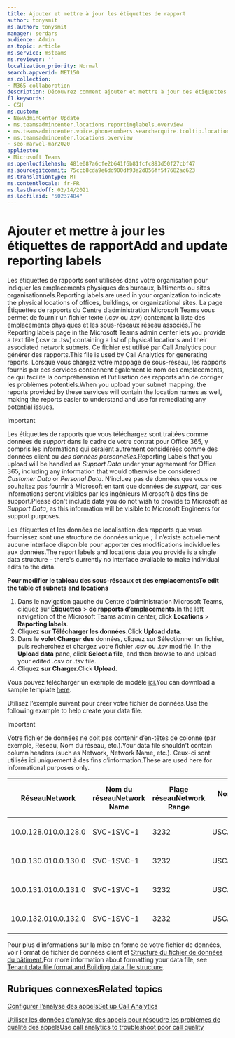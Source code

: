 ```yaml
---
title: Ajouter et mettre à jour les étiquettes de rapport
author: tonysmit
ms.author: tonysmit
manager: serdars
audience: Admin
ms.topic: article
ms.service: msteams
ms.reviewer: ''
localization_priority: Normal
search.appverid: MET150
ms.collection:
- M365-collaboration
description: Découvrez comment ajouter et mettre à jour des étiquettes de rapports en chargeant un fichier texte qui contient la liste des emplacements physiques et des sous-réseaux associés.
f1.keywords:
- CSH
ms.custom:
- NewAdminCenter_Update
- ms.teamsadmincenter.locations.reportinglabels.overview
- ms.teamsadmincenter.voice.phonenumbers.searchacquire.tooltip.location
- ms.teamsadmincenter.locations.overview
- seo-marvel-mar2020
appliesto:
- Microsoft Teams
ms.openlocfilehash: 481e087a6cfe2b641f6b81fcfc893d50f27cbf47
ms.sourcegitcommit: 75ccb8cda9e6dd900df93a2d856ff5f7682ac623
ms.translationtype: MT
ms.contentlocale: fr-FR
ms.lasthandoff: 02/14/2021
ms.locfileid: "50237484"
---
```

<a name="add-and-update-reporting-labels"></a><span data-ttu-id="d9770-103">Ajouter et mettre à jour les étiquettes de rapport</span><span class="sxs-lookup"><span data-stu-id="d9770-103">Add and update reporting labels</span></span>
============================

<span data-ttu-id="d9770-104">Les étiquettes de rapports sont utilisées dans votre organisation pour indiquer les emplacements physiques des bureaux, bâtiments ou sites organisationnels.</span><span class="sxs-lookup"><span data-stu-id="d9770-104">Reporting labels are used in your organization to indicate the physical locations of offices, buildings, or organizational sites.</span></span> <span data-ttu-id="d9770-105">La page Étiquettes de rapports du Centre d’administration Microsoft Teams vous permet de fournir un fichier texte (.csv ou .tsv) contenant la liste des emplacements physiques et les sous-réseaux réseau associés.</span><span class="sxs-lookup"><span data-stu-id="d9770-105">The Reporting labels page in the Microsoft Teams admin center lets you provide a text file (.csv or .tsv) containing a list of physical locations and their associated network subnets.</span></span> <span data-ttu-id="d9770-106">Ce fichier est utilisé par Call Analytics pour générer des rapports.</span><span class="sxs-lookup"><span data-stu-id="d9770-106">This file is used by Call Analytics for generating reports.</span></span> <span data-ttu-id="d9770-107">Lorsque vous chargez votre mappage de sous-réseau, les rapports fournis par ces services contiennent également le nom des emplacements, ce qui facilite la compréhension et l’utilisation des rapports afin de corriger les problèmes potentiels.</span><span class="sxs-lookup"><span data-stu-id="d9770-107">When you upload your subnet mapping, the reports provided by these services will contain the location names as well, making the reports easier to understand and use for remediating any potential issues.</span></span>

> [!IMPORTANT]
> <span data-ttu-id="d9770-108">Les étiquettes de rapports que vous téléchargez sont traitées comme données de *support* dans  le cadre de votre contrat pour Office 365, y compris les informations qui seraient autrement considérées comme des données client ou *des données personnelles.*</span><span class="sxs-lookup"><span data-stu-id="d9770-108">Reporting Labels that you upload will be handled as *Support Data* under your agreement for Office 365, including any information that would otherwise be considered *Customer Data* or *Personal Data*.</span></span> <span data-ttu-id="d9770-109">N’incluez pas de données que vous ne souhaitez pas fournir à Microsoft en tant que données de *support,* car ces informations seront visibles par les ingénieurs Microsoft à des fins de support.</span><span class="sxs-lookup"><span data-stu-id="d9770-109">Please don't include data you do not wish to provide to Microsoft as *Support Data*, as this information will be visible to Microsoft Engineers for support purposes.</span></span>

<span data-ttu-id="d9770-110">Les étiquettes et les données de localisation des rapports que vous fournissez sont une structure de données unique ; il n’existe actuellement aucune interface disponible pour apporter des modifications individuelles aux données.</span><span class="sxs-lookup"><span data-stu-id="d9770-110">The report labels and locations data you provide is a single data structure – there's currently no interface available to make individual edits to the data.</span></span>

<span data-ttu-id="d9770-111">**Pour modifier le tableau des sous-réseaux et des emplacements**</span><span class="sxs-lookup"><span data-stu-id="d9770-111">**To edit the table of subnets and locations**</span></span>

1. <span data-ttu-id="d9770-112">Dans le navigation gauche du Centre d’administration Microsoft Teams, cliquez sur **Étiquettes**  >  **de rapports d’emplacements.**</span><span class="sxs-lookup"><span data-stu-id="d9770-112">In the left navigation of the Microsoft Teams admin center, click **Locations** > **Reporting labels**.</span></span>
2. <span data-ttu-id="d9770-113">Cliquez **sur Télécharger les données.**</span><span class="sxs-lookup"><span data-stu-id="d9770-113">Click **Upload data**.</span></span>
3. <span data-ttu-id="d9770-114">Dans le **volet Charger des** données, cliquez sur Sélectionner un fichier, puis recherchez et chargez votre fichier .csv ou .tsv modifié. </span><span class="sxs-lookup"><span data-stu-id="d9770-114">In the **Upload data** pane, click **Select a file**, and then browse to and upload your edited .csv or .tsv file.</span></span>
4. <span data-ttu-id="d9770-115">Cliquez **sur Charger.**</span><span class="sxs-lookup"><span data-stu-id="d9770-115">Click **Upload**.</span></span>

<span data-ttu-id="d9770-116">Vous pouvez télécharger un exemple de modèle [ici.](https://github.com/MicrosoftDocs/OfficeDocs-SkypeForBusiness/blob/live/Teams/downloads/locations-template.zip?raw=true)</span><span class="sxs-lookup"><span data-stu-id="d9770-116">You can download a sample template [here](https://github.com/MicrosoftDocs/OfficeDocs-SkypeForBusiness/blob/live/Teams/downloads/locations-template.zip?raw=true).</span></span>

<span data-ttu-id="d9770-117">Utilisez l’exemple suivant pour créer votre fichier de données.</span><span class="sxs-lookup"><span data-stu-id="d9770-117">Use the following example to help create your data file.</span></span>

> [!IMPORTANT]
> <span data-ttu-id="d9770-118">Votre fichier de données ne doit pas contenir d’en-têtes de colonne (par exemple, Réseau, Nom du réseau, etc.).</span><span class="sxs-lookup"><span data-stu-id="d9770-118">Your data file shouldn't contain column headers (such as Network, Network Name, etc.).</span></span> <span data-ttu-id="d9770-119">Ceux-ci sont utilisés ici uniquement à des fins d’information.</span><span class="sxs-lookup"><span data-stu-id="d9770-119">These are used here for informational purposes only.</span></span> <br>

|<span data-ttu-id="d9770-120">Réseau</span><span class="sxs-lookup"><span data-stu-id="d9770-120">Network</span></span>|<span data-ttu-id="d9770-121">Nom du réseau</span><span class="sxs-lookup"><span data-stu-id="d9770-121">Network Name</span></span>|<span data-ttu-id="d9770-122">Plage réseau</span><span class="sxs-lookup"><span data-stu-id="d9770-122">Network Range</span></span>|<span data-ttu-id="d9770-123">Nom du bâtiment</span><span class="sxs-lookup"><span data-stu-id="d9770-123">Building Name</span></span>|<span data-ttu-id="d9770-124">Type de propriété</span><span class="sxs-lookup"><span data-stu-id="d9770-124">Ownership Type</span></span>|<span data-ttu-id="d9770-125">Type de bâtiment</span><span class="sxs-lookup"><span data-stu-id="d9770-125">Building Type</span></span>|<span data-ttu-id="d9770-126">Building Office Type</span><span class="sxs-lookup"><span data-stu-id="d9770-126">Building Office Type</span></span>|<span data-ttu-id="d9770-127">Ville</span><span class="sxs-lookup"><span data-stu-id="d9770-127">City</span></span>|<span data-ttu-id="d9770-128">Code postal</span><span class="sxs-lookup"><span data-stu-id="d9770-128">Zip Code</span></span>|<span data-ttu-id="d9770-129">Pays</span><span class="sxs-lookup"><span data-stu-id="d9770-129">Country</span></span>|<span data-ttu-id="d9770-130">État</span><span class="sxs-lookup"><span data-stu-id="d9770-130">State</span></span>|<span data-ttu-id="d9770-131">Région</span><span class="sxs-lookup"><span data-stu-id="d9770-131">Region</span></span>|<span data-ttu-id="d9770-132">Inside Corp</span><span class="sxs-lookup"><span data-stu-id="d9770-132">Inside Corp</span></span>|<span data-ttu-id="d9770-133">Express Route</span><span class="sxs-lookup"><span data-stu-id="d9770-133">Express Route</span></span>|
|-|-|-|-|-|-|-|-|-|-|-|-|-|-|
|<span data-ttu-id="d9770-134">10.0.128.0</span><span class="sxs-lookup"><span data-stu-id="d9770-134">10.0.128.0</span></span>    |<span data-ttu-id="d9770-135">SVC-1</span><span class="sxs-lookup"><span data-stu-id="d9770-135">SVC-1</span></span>|<span data-ttu-id="d9770-136">32</span><span class="sxs-lookup"><span data-stu-id="d9770-136">32</span></span>|<span data-ttu-id="d9770-137">USCAMTV001</span><span class="sxs-lookup"><span data-stu-id="d9770-137">USCAMTV001</span></span>|<span data-ttu-id="d9770-138">Contoso Leased RE&F</span><span class="sxs-lookup"><span data-stu-id="d9770-138">Contoso Leased RE&F</span></span>|<span data-ttu-id="d9770-139">Office</span><span class="sxs-lookup"><span data-stu-id="d9770-139">Office</span></span>|<span data-ttu-id="d9770-140">RE&F</span><span class="sxs-lookup"><span data-stu-id="d9770-140">RE&F</span></span>|<span data-ttu-id="d9770-141">Mountain View</span><span class="sxs-lookup"><span data-stu-id="d9770-141">Mountain View</span></span>|<span data-ttu-id="d9770-142">94043</span><span class="sxs-lookup"><span data-stu-id="d9770-142">94043</span></span>|<span data-ttu-id="d9770-143">États-Unis</span><span class="sxs-lookup"><span data-stu-id="d9770-143">US</span></span>|<span data-ttu-id="d9770-144">CA</span><span class="sxs-lookup"><span data-stu-id="d9770-144">CA</span></span>|<span data-ttu-id="d9770-145">États-Unis</span><span class="sxs-lookup"><span data-stu-id="d9770-145">US</span></span>|<span data-ttu-id="d9770-146">1</span><span class="sxs-lookup"><span data-stu-id="d9770-146">1</span></span>|<span data-ttu-id="d9770-147">1</span><span class="sxs-lookup"><span data-stu-id="d9770-147">1</span></span>|
|<span data-ttu-id="d9770-148">10.0.130.0</span><span class="sxs-lookup"><span data-stu-id="d9770-148">10.0.130.0</span></span>    |<span data-ttu-id="d9770-149">SVC-1</span><span class="sxs-lookup"><span data-stu-id="d9770-149">SVC-1</span></span>|<span data-ttu-id="d9770-150">32</span><span class="sxs-lookup"><span data-stu-id="d9770-150">32</span></span>|<span data-ttu-id="d9770-151">USCAMTV001</span><span class="sxs-lookup"><span data-stu-id="d9770-151">USCAMTV001</span></span>|<span data-ttu-id="d9770-152">Contoso Leased RE&F</span><span class="sxs-lookup"><span data-stu-id="d9770-152">Contoso Leased RE&F</span></span>|<span data-ttu-id="d9770-153">Office</span><span class="sxs-lookup"><span data-stu-id="d9770-153">Office</span></span>|<span data-ttu-id="d9770-154">RE&F</span><span class="sxs-lookup"><span data-stu-id="d9770-154">RE&F</span></span>|<span data-ttu-id="d9770-155">Mountain View</span><span class="sxs-lookup"><span data-stu-id="d9770-155">Mountain View</span></span>|<span data-ttu-id="d9770-156">94043</span><span class="sxs-lookup"><span data-stu-id="d9770-156">94043</span></span>|<span data-ttu-id="d9770-157">États-Unis</span><span class="sxs-lookup"><span data-stu-id="d9770-157">US</span></span>|<span data-ttu-id="d9770-158">CA</span><span class="sxs-lookup"><span data-stu-id="d9770-158">CA</span></span>|<span data-ttu-id="d9770-159">États-Unis</span><span class="sxs-lookup"><span data-stu-id="d9770-159">US</span></span>|<span data-ttu-id="d9770-160">1</span><span class="sxs-lookup"><span data-stu-id="d9770-160">1</span></span>|<span data-ttu-id="d9770-161">1</span><span class="sxs-lookup"><span data-stu-id="d9770-161">1</span></span>|
|<span data-ttu-id="d9770-162">10.0.131.0</span><span class="sxs-lookup"><span data-stu-id="d9770-162">10.0.131.0</span></span>    |<span data-ttu-id="d9770-163">SVC-1</span><span class="sxs-lookup"><span data-stu-id="d9770-163">SVC-1</span></span>|<span data-ttu-id="d9770-164">32</span><span class="sxs-lookup"><span data-stu-id="d9770-164">32</span></span>|<span data-ttu-id="d9770-165">USCAMTV001</span><span class="sxs-lookup"><span data-stu-id="d9770-165">USCAMTV001</span></span>|<span data-ttu-id="d9770-166">Contoso Leased RE&F</span><span class="sxs-lookup"><span data-stu-id="d9770-166">Contoso Leased RE&F</span></span>|<span data-ttu-id="d9770-167">Office</span><span class="sxs-lookup"><span data-stu-id="d9770-167">Office</span></span>|<span data-ttu-id="d9770-168">RE&F</span><span class="sxs-lookup"><span data-stu-id="d9770-168">RE&F</span></span>|<span data-ttu-id="d9770-169">Mountain View</span><span class="sxs-lookup"><span data-stu-id="d9770-169">Mountain View</span></span>|<span data-ttu-id="d9770-170">94043</span><span class="sxs-lookup"><span data-stu-id="d9770-170">94043</span></span>|<span data-ttu-id="d9770-171">États-Unis</span><span class="sxs-lookup"><span data-stu-id="d9770-171">US</span></span>|<span data-ttu-id="d9770-172">CA</span><span class="sxs-lookup"><span data-stu-id="d9770-172">CA</span></span>|<span data-ttu-id="d9770-173">États-Unis</span><span class="sxs-lookup"><span data-stu-id="d9770-173">US</span></span>|<span data-ttu-id="d9770-174">1</span><span class="sxs-lookup"><span data-stu-id="d9770-174">1</span></span>|<span data-ttu-id="d9770-175">1</span><span class="sxs-lookup"><span data-stu-id="d9770-175">1</span></span>|
|<span data-ttu-id="d9770-176">10.0.132.0</span><span class="sxs-lookup"><span data-stu-id="d9770-176">10.0.132.0</span></span>    |<span data-ttu-id="d9770-177">SVC-1</span><span class="sxs-lookup"><span data-stu-id="d9770-177">SVC-1</span></span>|<span data-ttu-id="d9770-178">32</span><span class="sxs-lookup"><span data-stu-id="d9770-178">32</span></span>|<span data-ttu-id="d9770-179">USCAMTV001</span><span class="sxs-lookup"><span data-stu-id="d9770-179">USCAMTV001</span></span>|<span data-ttu-id="d9770-180">Contoso Leased RE&F</span><span class="sxs-lookup"><span data-stu-id="d9770-180">Contoso Leased RE&F</span></span>|<span data-ttu-id="d9770-181">Office</span><span class="sxs-lookup"><span data-stu-id="d9770-181">Office</span></span>|<span data-ttu-id="d9770-182">RE&F</span><span class="sxs-lookup"><span data-stu-id="d9770-182">RE&F</span></span>|<span data-ttu-id="d9770-183">Mountain View</span><span class="sxs-lookup"><span data-stu-id="d9770-183">Mountain View</span></span>|<span data-ttu-id="d9770-184">94043</span><span class="sxs-lookup"><span data-stu-id="d9770-184">94043</span></span>|<span data-ttu-id="d9770-185">États-Unis</span><span class="sxs-lookup"><span data-stu-id="d9770-185">US</span></span>|<span data-ttu-id="d9770-186">CA</span><span class="sxs-lookup"><span data-stu-id="d9770-186">CA</span></span>|<span data-ttu-id="d9770-187">États-Unis</span><span class="sxs-lookup"><span data-stu-id="d9770-187">US</span></span>|<span data-ttu-id="d9770-188">1</span><span class="sxs-lookup"><span data-stu-id="d9770-188">1</span></span>|<span data-ttu-id="d9770-189">1</span><span class="sxs-lookup"><span data-stu-id="d9770-189">1</span></span>|

<span data-ttu-id="d9770-190">Pour plus d’informations sur la mise en forme de votre fichier de données, voir Format de fichier de données client et [Structure du fichier de données du bâtiment.](CQD-upload-tenant-building-data.md#upload-building-data-file)</span><span class="sxs-lookup"><span data-stu-id="d9770-190">For more information about formatting your data file, see [Tenant data file format and Building data file structure](CQD-upload-tenant-building-data.md#upload-building-data-file).</span></span>

## <a name="related-topics"></a><span data-ttu-id="d9770-191">Rubriques connexes</span><span class="sxs-lookup"><span data-stu-id="d9770-191">Related topics</span></span>

[<span data-ttu-id="d9770-192">Configurer l’analyse des appels</span><span class="sxs-lookup"><span data-stu-id="d9770-192">Set up Call Analytics</span></span>](set-up-call-analytics.md)

[<span data-ttu-id="d9770-193">Utiliser les données d’analyse des appels pour résoudre les problèmes de qualité des appels</span><span class="sxs-lookup"><span data-stu-id="d9770-193">Use call analytics to troubleshoot poor call quality</span></span>](use-call-analytics-to-troubleshoot-poor-call-quality.md)
